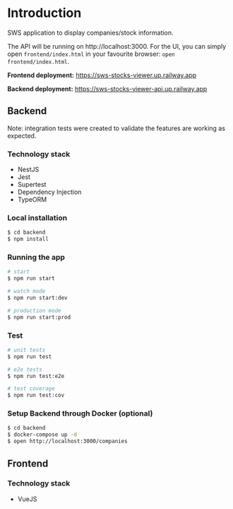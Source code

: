 # Introduction

SWS application to display companies/stock information.

The API will be running on http://localhost:3000. For the UI, you can simply open `frontend/index.html` in your favourite
browser: `open frontend/index.html`.

**Frontend deployment:** https://sws-stocks-viewer.up.railway.app

**Backend deployment:** https://sws-stocks-viewer-api.up.railway.app

## Backend

Note: integration tests were created to validate the features are working as expected.

### Technology stack

- NestJS
- Jest
- Supertest
- Dependency Injection
- TypeORM

### Local installation

```bash
$ cd backend
$ npm install
```

### Running the app

```bash
# start
$ npm run start

# watch mode
$ npm run start:dev

# production mode
$ npm run start:prod
```

### Test

```bash
# unit tests
$ npm run test

# e2e tests
$ npm run test:e2e

# test coverage
$ npm run test:cov
```

### Setup Backend through Docker (optional)

```bash
$ cd backend
$ docker-compose up -d
$ open http://localhost:3000/companies
```

## Frontend

### Technology stack

- VueJS
